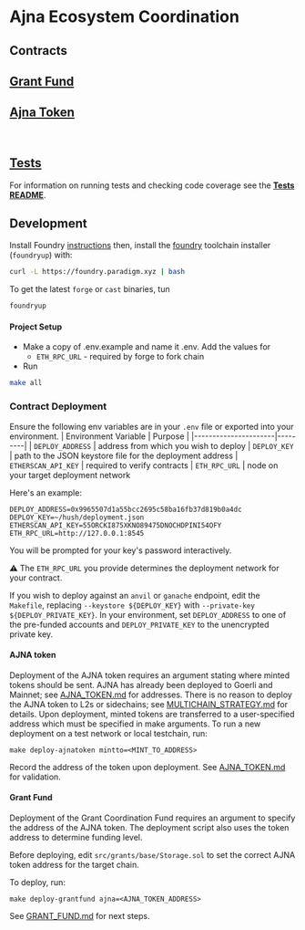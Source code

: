 # Ajna Ecosystem Coordination

## **Contracts**

## [Grant Fund](./src/grants/GRANT_FUND.md)

## [Ajna Token](./src/token/AJNA_TOKEN.md)


<br>

## **[Tests](./test/README.md)**

For information on running tests and checking code coverage see the **[Tests README](./test/README.md)**.


## **Development**

Install Foundry [instructions](https://github.com/gakonst/foundry/blob/master/README.md#installation)  then, install the [foundry](https://github.com/gakonst/foundry) toolchain installer (`foundryup`) with:

```bash
curl -L https://foundry.paradigm.xyz | bash
```

To get the latest `forge` or `cast` binaries, tun

```bash
foundryup
```

#### Project Setup
- Make a copy of .env.example and name it .env. Add the values for
  - `ETH_RPC_URL` - required by forge to fork chain
- Run
```bash
make all
```

### Contract Deployment
Ensure the following env variables are in your `.env` file or exported into your environment.
| Environment Variable | Purpose |
|----------------------|---------|
| `DEPLOY_ADDRESS`     | address from which you wish to deploy
| `DEPLOY_KEY`         | path to the JSON keystore file for the deployment address
| `ETHERSCAN_API_KEY`  | required to verify contracts
| `ETH_RPC_URL`        | node on your target deployment network


Here's an example:
```
DEPLOY_ADDRESS=0x9965507d1a55bcc2695c58ba16fb37d819b0a4dc
DEPLOY_KEY=~/hush/deployment.json
ETHERSCAN_API_KEY=55ORCKI875XKNO89475DNOCHDPINI54OFY
ETH_RPC_URL=http://127.0.0.1:8545
```

You will be prompted for your key's password interactively.

⚠ The `ETH_RPC_URL` you provide determines the deployment network for your contract.

If you wish to deploy against an `anvil` or `ganache` endpoint, edit the `Makefile`, replacing `--keystore ${DEPLOY_KEY}` with `--private-key ${DEPLOY_PRIVATE_KEY}`.  In your environment, set `DEPLOY_ADDRESS` to one of the pre-funded accounts and `DEPLOY_PRIVATE_KEY` to the unencrypted private key.


#### AJNA token
Deployment of the AJNA token requires an argument stating where minted tokens should be sent.  AJNA has already been deployed to Goerli and Mainnet; see [AJNA_TOKEN.md](src/token/AJNA_TOKEN.md#ajna-token) for addresses.  There is no reason to deploy the AJNA token to L2s or sidechains; see [MULTICHAIN_STRATEGY.md](MULTICHAIN_STRATEGY.md) for details.  Upon deployment, minted tokens are transferred to a user-specified address which must be specified in make arguments.  To run a new deployment on a test network or local testchain, run:
```
make deploy-ajnatoken mintto=<MINT_TO_ADDRESS>
```
Record the address of the token upon deployment.  See [AJNA_TOKEN.md](src/token/AJNA_TOKEN.md#deployment) for validation.

#### Grant Fund
Deployment of the Grant Coordination Fund requires an argument to specify the address of the AJNA token. The deployment script also uses the token address to determine funding level.

Before deploying, edit `src/grants/base/Storage.sol` to set the correct AJNA token address for the target chain.

To deploy, run:
```
make deploy-grantfund ajna=<AJNA_TOKEN_ADDRESS>
```

See [GRANT_FUND.md](src/grants/GRANT_FUND.md#deployment) for next steps.

